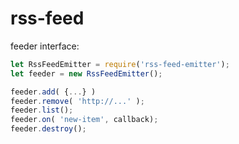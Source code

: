 # rss-feed

feeder interface:

```javascript
let RssFeedEmitter = require('rss-feed-emitter');
let feeder = new RssFeedEmitter();

feeder.add( {...} )
feeder.remove( 'http://...' );
feeder.list();
feeder.on( 'new-item', callback);
feeder.destroy();
```
